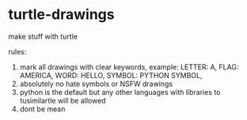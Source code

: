 # turtle-drawings
make stuff with turtle

rules:
1. mark all drawings with clear keywords,
example:
LETTER: A,
FLAG: AMERICA,
WORD: HELLO,
SYMBOL: PYTHON SYMBOL,
2. absolutely no hate symbols or NSFW drawings
3. python is the default but any other languages with libraries to tusimilartle will be allowed
4. dont be mean
